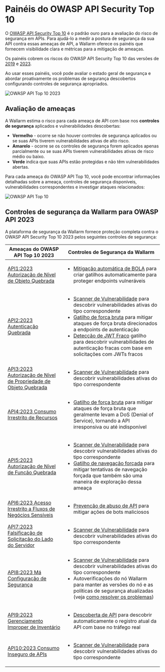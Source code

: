 # Painéis do OWASP API Security Top 10

O [OWASP API Security Top 10](https://owasp.org/www-project-api-security/) é o padrão ouro para a avaliação do risco de segurança em APIs. Para ajudá-lo a medir a postura de segurança da sua API contra essas ameaças de API, a Wallarm oferece os painéis que fornecem visibilidade clara e métricas para a mitigação de ameaças.

Os painéis cobrem os riscos do OWASP API Security Top 10 das versões de [2019](https://owasp.org/API-Security/editions/2019/en/0x00-header/) e [2023](https://owasp.org/API-Security/editions/2023/en/0x00-header/).

Ao usar esses painéis, você pode avaliar o estado geral de segurança e abordar proativamente os problemas de segurança descobertos configurando controles de segurança apropriados.

![OWASP API Top 10 2023](../../images/user-guides/dashboard/owasp-api-top-ten-2023-dash.png)

## Avaliação de ameaças

A Wallarm estima o risco para cada ameaça de API com base nos **controles de segurança** aplicados e vulnerabilidades descobertas:

* **Vermelho** - ocorre se não houver controles de segurança aplicados ou se suas APIs tiverem vulnerabilidades ativas de alto risco.
* **Amarelo** - ocorre se os controles de segurança forem aplicados apenas parcialmente ou se suas APIs tiverem vulnerabilidades ativas de risco médio ou baixo.
* **Verde** indica que suas APIs estão protegidas e não têm vulnerabilidades abertas.

Para cada ameaça do OWASP API Top 10, você pode encontrar informações detalhadas sobre a ameaça, controles de segurança disponíveis, vulnerabilidades correspondentes e investigar ataques relacionados:

![OWASP API Top 10](../../images/user-guides/dashboard/owasp-api-top-ten-2023-dash-details.png)

## Controles de segurança da Wallarm para OWASP API 2023

A plataforma de segurança da Wallarm fornece proteção completa contra o OWASP API Security Top 10 2023 pelos seguintes controles de segurança:

| Ameaças do OWASP API Top 10 2023 | Controles de Segurança da Wallarm |
| ----------------------- | ------------------------ |
| [API1:2023 Autorização de Nível de Objeto Quebrada](https://github.com/OWASP/API-Security/blob/master/editions/2023/en/0xa1-broken-object-level-authorization.md) | <ul><li>[Mitigação automática de BOLA](../../admin-en/configuration-guides/protecting-against-bola.md#automatic-bola-protection-for-endpoints-discovered-by-api-discovery) para criar gatilhos automaticamente para proteger endpoints vulneráveis</li></ul> |
| [API2:2023 Autenticação Quebrada](https://github.com/OWASP/API-Security/blob/master/editions/2023/en/0xa2-broken-authentication.md) | <ul><li>[Scanner de Vulnerabilidade](../../about-wallarm/detecting-vulnerabilities.md#vulnerability-scanner) para descobrir vulnerabilidades ativas do tipo correspondente</li><li>[Gatilho de força bruta](../../admin-en/configuration-guides/protecting-against-bruteforce.md) para mitigar ataques de força bruta direcionados a endpoints de autenticação</li><li>[Detecção de JWT Fraco](../triggers/trigger-examples.md#detect-weak-jwts) gatilho para descobrir vulnerabilidades de autenticação fracas com base em solicitações com JWTs fracos</li></ul> |
| [API3:2023 Autorização de Nível de Propriedade de Objeto Quebrada](https://github.com/OWASP/API-Security/blob/master/editions/2023/en/0xa3-broken-object-property-level-authorization.md) | <ul><li>[Scanner de Vulnerabilidade](../../about-wallarm/detecting-vulnerabilities.md#vulnerability-scanner) para descobrir vulnerabilidades ativas do tipo correspondente</li></ul> |
| [API4:2023 Consumo Irrestrito de Recursos](https://github.com/OWASP/API-Security/blob/master/editions/2023/en/0xa4-unrestricted-resource-consumption.md) | <ul><li>[Gatilho de força bruta](../../admin-en/configuration-guides/protecting-against-bruteforce.md) para mitigar ataques de força bruta que geralmente levam a DoS (Denial of Service), tornando a API irresponsiva ou até indisponível</li></ul> |
| [API5:2023 Autorização de Nível de Função Quebrada](https://github.com/OWASP/API-Security/blob/master/editions/2023/en/0xa5-broken-function-level-authorization.md) | <ul><li>[Scanner de Vulnerabilidade](../../about-wallarm/detecting-vulnerabilities.md#vulnerability-scanner) para descobrir vulnerabilidades ativas do tipo correspondente</li><li>[Gatilho de navegação forçada](../../admin-en/configuration-guides/protecting-against-bruteforce.md) para mitigar tentativas de navegação forçada que também são uma maneira de exploração dessa ameaça</li></ul> |
| [API6:2023 Acesso Irrestrito a Fluxos de Negócios Sensíveis](https://github.com/OWASP/API-Security/blob/master/editions/2023/en/0xa6-unrestricted-access-to-sensitive-business-flows.md) | <ul><li>[Prevenção de abuso de API](../../api-abuse-prevention/overview.md) para mitigar ações de bots maliciosos</li></ul> |
| [API7:2023 Falsificação de Solicitação do Lado do Servidor](https://github.com/OWASP/API-Security/blob/master/editions/2023/en/0xa7-server-side-request-forgery.md) | <ul><li>[Scanner de Vulnerabilidade](../../about-wallarm/detecting-vulnerabilities.md#vulnerability-scanner) para descobrir vulnerabilidades ativas do tipo correspondente</li></ul> |
| [API8:2023 Má Configuração de Segurança](https://github.com/OWASP/API-Security/blob/master/editions/2023/en/0xa8-security-misconfiguration.md) | <ul><li>[Scanner de Vulnerabilidade](../../about-wallarm/detecting-vulnerabilities.md#vulnerability-scanner) para descobrir vulnerabilidades ativas do tipo correspondente</li><li>Autoverificações do nó Wallarm para manter as versões do nó e as políticas de segurança atualizadas (veja [como resolver os problemas](../../faq/node-issues-on-owasp-dashboards.md))</li></ul> |
| [API9:2023 Gerenciamento Improper de Inventário](https://github.com/OWASP/API-Security/blob/master/editions/2023/en/0xa9-improper-inventory-management.md) | <ul><li>[Descoberta de API](../../about-wallarm/api-discovery.md) para descobrir automaticamente o registro atual da API com base no tráfego real</li></ul> |
| [API10:2023 Consumo Inseguro de APIs](https://github.com/OWASP/API-Security/blob/master/editions/2023/en/0xaa-unsafe-consumption-of-apis.md) | <ul><li>[Scanner de Vulnerabilidade](../../about-wallarm/detecting-vulnerabilities.md#vulnerability-scanner) para descobrir vulnerabilidades ativas do tipo correspondente</li></ul> |
